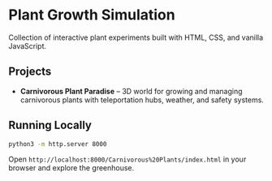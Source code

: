 # Plant Growth Simulation

Collection of interactive plant experiments built with HTML, CSS, and vanilla JavaScript.

## Projects

- **Carnivorous Plant Paradise** – 3D world for growing and managing carnivorous plants with teleportation hubs, weather, and safety systems.

## Running Locally

```bash
python3 -m http.server 8000
```

Open `http://localhost:8000/Carnivorous%20Plants/index.html` in your browser and explore the greenhouse.
